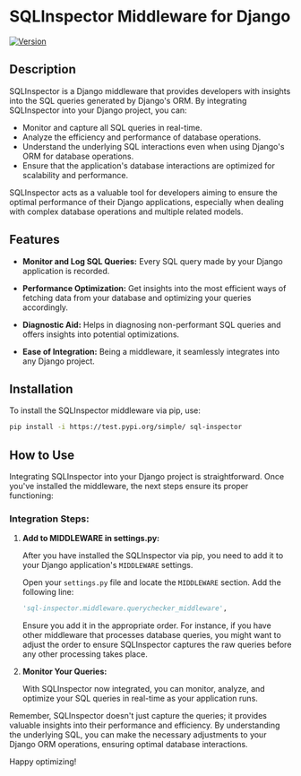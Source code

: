 # SQLInspector Middleware for Django

[![Version](https://img.shields.io/badge/version-0.5-brightgreen)](https://pypi.org/project/sqlinspector/)

## Description

SQLInspector is a Django middleware that provides developers with insights into the SQL queries generated by Django's ORM. By integrating SQLInspector into your Django project, you can:

- Monitor and capture all SQL queries in real-time.
- Analyze the efficiency and performance of database operations.
- Understand the underlying SQL interactions even when using Django's ORM for database operations.
- Ensure that the application's database interactions are optimized for scalability and performance.

SQLInspector acts as a valuable tool for developers aiming to ensure the optimal performance of their Django applications, especially when dealing with complex database operations and multiple related models.

## Features

- **Monitor and Log SQL Queries:** Every SQL query made by your Django application is recorded.
  
- **Performance Optimization:** Get insights into the most efficient ways of fetching data from your database and optimizing your queries accordingly.
  
- **Diagnostic Aid:** Helps in diagnosing non-performant SQL queries and offers insights into potential optimizations.
  
- **Ease of Integration:** Being a middleware, it seamlessly integrates into any Django project.

## Installation

To install the SQLInspector middleware via pip, use:

```bash
pip install -i https://test.pypi.org/simple/ sql-inspector
```

## How to Use

Integrating SQLInspector into your Django project is straightforward. Once you've installed the middleware, the next steps ensure its proper functioning:

### Integration Steps:

1. **Add to MIDDLEWARE in settings.py:**

    After you have installed the SQLInspector via pip, you need to add it to your Django application's `MIDDLEWARE` settings. 

    Open your `settings.py` file and locate the `MIDDLEWARE` section. Add the following line:

    ```python
    'sql-inspector.middleware.querychecker_middleware',
    ```

    Ensure you add it in the appropriate order. For instance, if you have other middleware that processes database queries, you might want to adjust the order to ensure SQLInspector captures the raw queries before any other processing takes place.

2. **Monitor Your Queries:**

    With SQLInspector now integrated, you can monitor, analyze, and optimize your SQL queries in real-time as your application runs.

Remember, SQLInspector doesn't just capture the queries; it provides valuable insights into their performance and efficiency. By understanding the underlying SQL, you can make the necessary adjustments to your Django ORM operations, ensuring optimal database interactions.

Happy optimizing!


